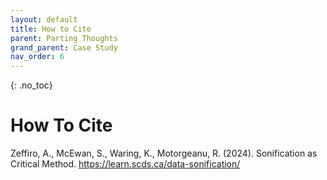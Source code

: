 ```yaml
---
layout: default
title: How to Cite
parent: Parting Thoughts
grand_parent: Case Study
nav_order: 6
---
```


<!-- 
This page is an example lesson template.
Add, edit, or remove any content below for the workshop in question. -->

<!-- Putting a {: .no_toc} above a header removes it from the table of contents -->

{: .no_toc}  
# How To Cite 
Zeffiro, A., McEwan, S., Waring, K., Motorgeanu, R. (2024). Sonification as Critical Method. <https://learn.scds.ca/data-sonification/>
